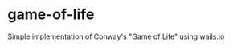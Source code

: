 # game-of-life
Simple implementation of Conway's "Game of Life" using [wails.io](https://wails.io/)
